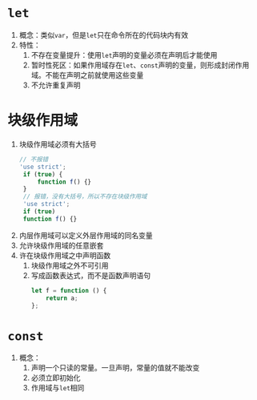 # `let`
1. 概念：类似`var`，但是`let`只在命令所在的代码块内有效
2. 特性：
   1. 不存在变量提升：使用`let`声明的变量必须在声明后才能使用
   2. 暂时性死区：如果作用域存在`let`、`const`声明的变量，则形成封闭作用域。不能在声明之前就使用这些变量
   3. 不允许重复声明
# 块级作用域
1. 块级作用域必须有大括号
   ```javascript
   // 不报错
   'use strict';
    if (true) {
        function f() {}
    }   
    // 报错，没有大括号，所以不存在块级作用域
    'use strict';
    if (true)
    function f() {}
   ```
2. 内层作用域可以定义外层作用域的同名变量
3. 允许块级作用域的任意嵌套
4. 许在块级作用域之中声明函数
   1. 块级作用域之外不可引用
   2. 写成函数表达式，而不是函数声明语句
        ```javascript
        let f = function () {
            return a;
        };
        ```
# `const`
1. 概念：
   1. 声明一个只读的常量。一旦声明，常量的值就不能改变
   2. 必须立即初始化
   3. 作用域与`let`相同